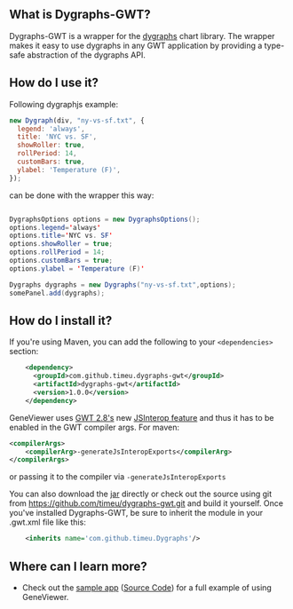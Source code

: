 ## What is Dygraphs-GWT?


Dygraphs-GWT is a wrapper for the [dygraphs][0] chart library. 
The wrapper makes it easy to use dygraphs in any GWT application by providing a
type-safe abstraction of the dygraphs API. 


## How do I use it?

Following dygraphjs example:

```Javascript
new Dygraph(div, "ny-vs-sf.txt", {
  legend: 'always',
  title: 'NYC vs. SF',
  showRoller: true,
  rollPeriod: 14,
  customBars: true,
  ylabel: 'Temperature (F)',
});
```
can be done with the wrapper this way:

```JAVA

DygraphsOptions options = new DygraphsOptions();
options.legend='always'
options.title='NYC vs. SF'
options.showRoller = true;
options.rollPeriod = 14;
options.customBars = true;
options.ylabel = 'Temperature (F)'

Dygraphs dygraphs = new Dygraphs("ny-vs-sf.txt",options);
somePanel.add(dygraphs);

```


## How do I install it?

If you're using Maven, you can add the following to your `<dependencies>`
section:

```xml
    <dependency>
      <groupId>com.github.timeu.dygraphs-gwt</groupId>
      <artifactId>dygraphs-gwt</artifactId>
      <version>1.0.0</version>
    </dependency>
```

GeneViewer uses [GWT 2.8's][1] new [JSInterop feature][2] and thus it has to be enabled in the GWT compiler args.
For maven:
```xml
<compilerArgs>
    <compilerArg>-generateJsInteropExports</compilerArg>
</compilerArgs>
```
or passing it to the compiler via `-generateJsInteropExports`

You can also download the [jar][3] directly or check out the source using git
from <https://github.com/timeu/dygraphs-gwt.git> and build it yourself. Once
you've installed Dygraphs-GWT, be sure to inherit the module in your .gwt.xml
file like this:

```xml
    <inherits name='com.github.timeu.Dygraphs'/>
```

## Where can I learn more?

 * Check out the [sample app][4] ([Source Code][5]) for a full example of using GeneViewer.
 
[0]: https://dygraphs.com/
[1]: http://www.gwtproject.org/release-notes.html#Release_Notes_2_8_0_BETA1
[2]: https://docs.google.com/document/d/10fmlEYIHcyead_4R1S5wKGs1t2I7Fnp_PaNaa7XTEk0/edit#heading=h.o7amqk9edhb9
[3]: https://github.com/timeu/dygraphs-gwt/releases
[4]: http://timeu.github.io/dygraphs-gwt
[5]: https://github.com/timeu/dygraphs-gwt/tree/master/dygraphs-gwt-sample/src/main/java/sample/client
